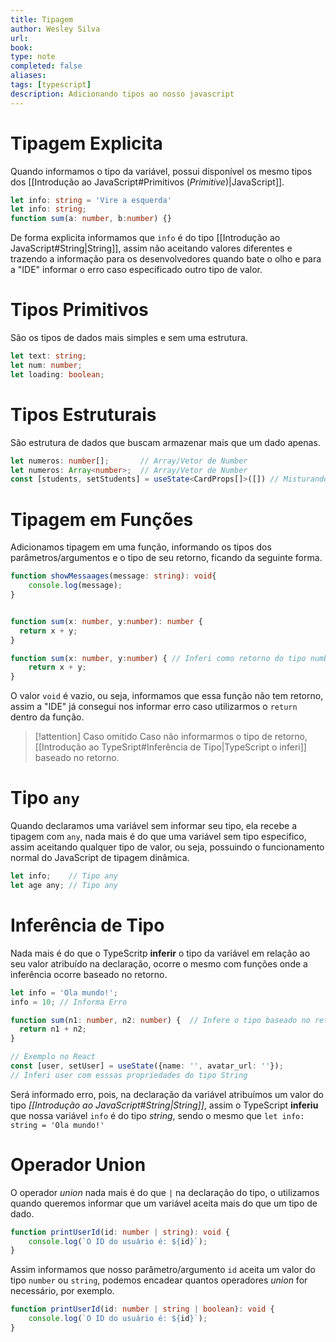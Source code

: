 ```yaml
---
title: Tipagem
author: Wesley Silva
url:
book:
type: note
completed: false
aliases:
tags: [typescript]
description: Adicionando tipos ao nosso javascript
---
```

# Tipagem Explicita
Quando informamos o tipo da variável, possui disponível os mesmo tipos dos [[Introdução ao JavaScript#Primitivos (*Primitive*)|JavaScript]].

```typescript
let info: string = 'Vire a esquerda'
let info: string;
function sum(a: number, b:number) {}
```

De forma explicita informamos que `info` é do tipo [[Introdução ao JavaScript#String|String]], assim não aceitando valores diferentes e trazendo a informação para os desenvolvedores quando bate o olho e para a "IDE" informar o erro caso especificado outro tipo de valor.

# Tipos Primitivos
São os tipos de dados mais simples e sem uma estrutura.

```typescript
let text: string;
let num: number;
let loading: boolean;
```

# Tipos Estruturais
São estrutura de dados que buscam armazenar mais que um dado apenas.

```typescript
let numeros: number[];       // Array/Vetor de Number
let numeros: Array<number>;  // Array/Vetor de Number
const [students, setStudents] = useState<CardProps[]>([]) // Misturando
```

# Tipagem em Funções
Adicionamos tipagem em uma função, informando os tipos dos parâmetros/argumentos e o tipo de seu retorno, ficando da seguinte forma.

```typescript
function showMessaages(message: string): void{
	console.log(message);
}


function sum(x: number, y:number): number {
  return x + y;
}

function sum(x: number, y:number) { // Inferi como retorno do tipo number.
	return x + y;
}
```

O valor `void` é vazio, ou seja, informamos que essa função não tem retorno, assim a "IDE" já consegui nos informar erro caso utilizarmos o `return` dentro da função.

>[!attention] Caso omitido
>Caso não informarmos o tipo de retorno, [[Introdução ao TypeSript#Inferência de Tipo|TypeScript o inferi]] baseado no retorno.

# Tipo `any`
Quando declaramos uma variável sem informar seu tipo, ela recebe a tipagem com `any`, nada mais é do que uma variável sem tipo especifico, assim aceitando qualquer tipo de valor, ou seja, possuindo o funcionamento normal do JavaScript de tipagem dinâmica.

```typescript
let info;    // Tipo any
let age any; // Tipo any
```

# Inferência de Tipo
Nada mais é do que o TypeScritp **inferir** o tipo da variável em relação ao seu valor atribuído na declaração, ocorre o mesmo com funções onde a inferência ocorre baseado no retorno.

```typescript
let info = 'Ola mundo!';
info = 10; // Informa Erro

function sum(n1: number, n2: number) {  // Infere o tipo baseado no retorno, neses caso number
  return n1 + n2;
}

// Exemplo no React
const [user, setUser] = useState({name: '', avatar_url: ''}); 
// Inferi user com esssas propriedades do tipo String
```

Será informado erro, pois, na declaração da variável atribuímos um valor do tipo _[[Introdução ao JavaScript#String|String]]_, assim o TypeScript **inferiu** que nossa variável `info` é do tipo _string_, sendo o mesmo que `let info: string = 'Ola mundo!'`

# Operador Union
O operador _union_ nada mais é do que `|` na declaração do tipo, o utilizamos quando queremos informar que um variável aceita mais do que um tipo de dado.

```typescript
function printUserId(id: number | string): void {
	console.log(`O ID do usuário é: ${id}`);
}
```

Assim informamos que nosso parâmetro/argumento `id` aceita um valor do tipo `number` ou `string`, podemos encadear quantos operadores _union_ for necessário, por exemplo.

```typescript
function printUserId(id: number | string | boolean): void {
	console.log(`O ID do usuário é: ${id}`);
}
```


